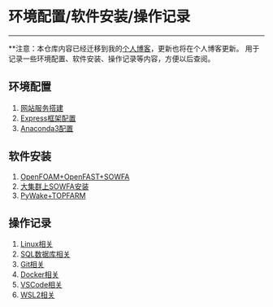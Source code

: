# 环境配置/软件安装/操作记录
---
**注意：本仓库内容已经迁移到我的[个人博客](http://www.xf-blog.top)，更新也将在个人博客更新。
用于记录一些环境配置、软件安装、操作记录等内容，方便以后查阅。
## 环境配置
1. [网站服务搭建](./environment/web-server.md)
2. [Express框架配置](./environment/express.md)
3. [Anaconda3配置](./environment/anaconda3.md)


## 软件安装
1. [OpenFOAM+OpenFAST+SOWFA](./installation/openfoam-openfast-sowfa.md)
2. [大集群上SOWFA安装](./installation/SOWFA_ON_CLUSTER.md)
3. [PyWake+TOPFARM](./installation/pywake-topfarm.md)
## 操作记录
1. [Linux相关](./guide/linux.md)
2. [SQL数据库相关](./guide/SQL.md)
3. [Git相关](./guide/git.md)
4. [Docker相关](./guide/docker.md)
5. [VSCode相关](./guide/vscode.md)
6. [WSL2相关](./guide/wsl.md)
